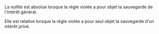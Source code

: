 La nullité est absolue lorsque la règle violée a pour objet la sauvegarde de l'intérêt général.

Elle est relative lorsque la règle violée a pour seul objet la sauvegarde d'un intérêt privé.
